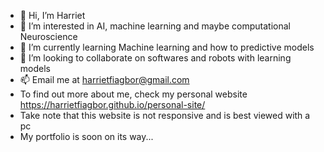 - 👋 Hi, I’m Harriet
- 👀 I’m interested in AI, machine learning and maybe computational Neuroscience
- 🌱 I’m currently learning Machine learning and how to predictive models
- 💞️ I’m looking to collaborate on softwares and robots with learning models
- 📫 Email me at harrietfiagbor@gmail.com 
- To find out more about me, check my personal website https://harrietfiagbor.github.io/personal-site/
- Take note that this website is not responsive and is best viewed with a pc
- My portfolio is soon on its way...

<!---
harrietfiagbor/harrietfiagbor is a ✨ special ✨ repository because its `README.md` (this file) appears on your GitHub profile.
You can click the Preview link to take a look at your changes.
--->
